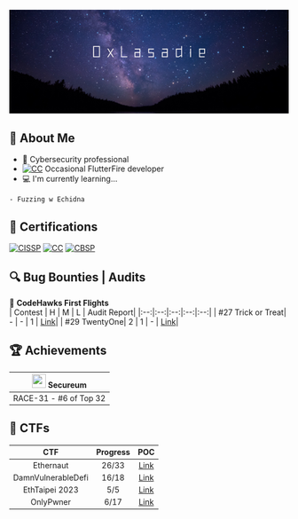 [<img src="https://github.com/lasadie/lasadie/blob/master/banner.png?raw=true">](https://www.github.com/lasadie)

## 📖 About Me

- 💼 Cybersecurity professional
- <a href="https://flutter.dev/" target="_blank"><img src="https://cdn.prod.website-files.com/5ee12d8d7f840543bde883de/5ef3a1148ac97166a06253c1_flutter-logo-white-inset.svg" class="cert" alt='CC' width="15"></a> Occasional FlutterFire developer
- 💻 I'm currently learning...
```
- Fuzzing w Echidna
```

## 📜 Certifications
<a href="https://www.isc2.org/certifications/cissp" target="_blank"><img src="https://images.credly.com/size/340x340/images/6eeb0a98-33cb-4f72-bfc3-f89d65a3286c/image.png" class="cert" alt='CISSP' width="100px"></a>
<a href="https://www.isc2.org/certifications/cc" target="_blank"><img src="https://images.credly.com/size/340x340/images/2030e43f-8003-4d4b-9630-847add403c87/image.png" class="cert" alt='CC' width="100px"></a>
<a href="https://www.blockchain-council.org/certifications/certified-blockchain-security-professional-training/" target="_blank"><img src="https://api.accredible.com/v1/frontend/credential_website_embed_image/badge/100785805" class="cert" alt='CBSP' width="100px"></a>

## 🔍 Bug Bounties | Audits
🦅 **CodeHawks First Flights**  
| Contest | H | M | L | Audit Report|
|:--:|:--:|:--:|:--:|:--:|
| #27 Trick or Treat| - | - | 1 | [Link](https://github.com/lasadie/codehawks_first_flight/blob/master/27%3ATrickOrTreat/audit_report.md)|
| #29 TwentyOne| 2 | 1 | - | [Link](https://github.com/lasadie/codehawks_first_flight/blob/master/29%3ATwentyOne/audit_report.md)|

## 🏆 Achievements
| <img src="https://github.com/user-attachments/assets/5cc54cd2-5c5a-4887-830f-19a76c3fc27b" width="25" height="25"> **Secureum** |
|---------------------------------------------------------|
| RACE-31 - #6 of Top 32 |


## 🚩 CTFs
| CTF | Progress | POC |
|:--:|:--:|:--:|
| Ethernaut| 26/33 | [Link](https://github.com/lasadie/ethernaut_ctfs)|
| DamnVulnerableDefi | 16/18 | [Link](https://github.com/lasadie/Web3-CTF-Intensive-CoLearning/tree/main/Writeup/0xLasadie/damnvulnerabledefi)|
| EthTaipei 2023 | 5/5 | [Link](https://github.com/lasadie/Web3-CTF-Intensive-CoLearning/tree/main/Writeup/0xLasadie/EthTaipei_CTF_2023)|
| OnlyPwner | 6/17 | [Link](https://onlypwner.xyz/challenges)|






<!--
**lasadie/lasadie** is a ✨ _special_ ✨ repository because its `README.md` (this file) appears on your GitHub profile.

Here are some ideas to get you started:

- 🔭 I’m currently working on ...
- 🌱 I’m currently learning ...
- 👯 I’m looking to collaborate on ...
- 🤔 I’m looking for help with ...
- 💬 Ask me about ...
- 📫 How to reach me: ...
- 😄 Pronouns: ...
- ⚡ Fun fact: ...
-->
